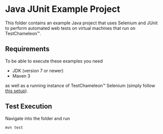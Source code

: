 # Java JUnit Example Project

This folder contains an example Java project that uses Selenium and JUnit to perform automated web tests on virtual machines that run on TestChameleon™.

## Requirements

To be able to execute these examples you need 

* JDK (version 7 or newer)
* Maven 3

as well as a running instance of TestChameleon™ Selenium (simply follow [this setup](https://confluence.testbirds.com/display/TED/Setup)).

## Test Execution

Navigate into the folder and run

```
mvn test
```
